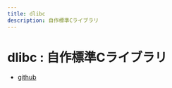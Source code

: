 ```yaml
---
title: dlibc
description: 自作標準Cライブラリ
---
```


# dlibc : 自作標準Cライブラリ

- [github](https://github.com/yamader/dlibc.git)
